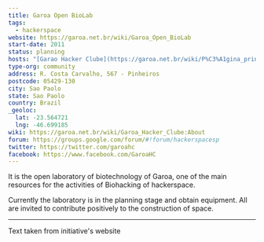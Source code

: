 ```yaml
---
title: Garoa Open BioLab
tags:
  - hackerspace
website: https://garoa.net.br/wiki/Garoa_Open_BioLab
start-date: 2011
status: planning
hosts: "[Garao Hacker Clube](https://garoa.net.br/wiki/P%C3%A1gina_principal)"
type-org: community
address: R. Costa Carvalho, 567 - Pinheiros
postcode: 05429-130
city: Sao Paolo
state: Sao Paolo
country: Brazil
_geoloc:
  lat: -23.564721
  lng: -46.699185
wiki: https://garoa.net.br/wiki/Garoa_Hacker_Clube:About
forum: https://groups.google.com/forum/#!forum/hackerspacesp
twitter: https://twitter.com/garoahc
facebook: https://www.facebook.com/GaroaHC
---
```


It is the open laboratory of biotechnology of Garoa, one of the main resources for the activities of Biohacking of hackerspace.

Currently the laboratory is in the planning stage and obtain equipment. All are invited to contribute positively to the construction of space.

---
Text taken from initiative's website

